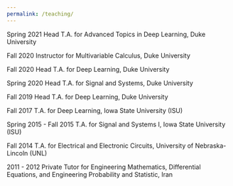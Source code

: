 ```yaml
---
permalink: /teaching/
---
```


Spring 2021 Head T.A. for Advanced Topics in Deep Learning, Duke University

Fall 2020 Instructor for Multivariable Calculus, Duke University

Fall 2020 Head T.A. for Deep Learning, Duke University

Spring 2020 Head T.A. for Signal and Systems, Duke University

Fall 2019 Head T.A. for Deep Learning, Duke University

Fall 2017 T.A. for Deep Learning, Iowa State University (ISU)

Spring 2015 - Fall 2015 T.A. for Signal and Systems I, Iowa State University (ISU)

Fall 2014 T.A. for Electrical and Electronic Circuits, University of Nebraska- Lincoln (UNL)

2011 - 2012 Private Tutor for Engineering Mathematics, Differential Equations, and Engineering Probability and Statistic, Iran

